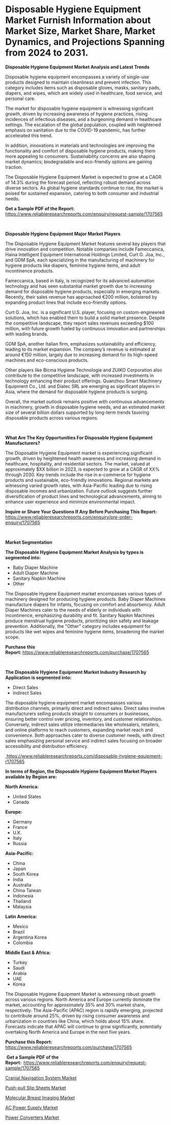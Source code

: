 <p><h1>Disposable Hygiene Equipment Market Furnish Information about Market Size, Market Share, Market Dynamics, and Projections Spanning from 2024 to 2031.</h1></p><p><strong>Disposable Hygiene Equipment Market Analysis and Latest Trends</strong></p>
<p><p>Disposable hygiene equipment encompasses a variety of single-use products designed to maintain cleanliness and prevent infection. This category includes items such as disposable gloves, masks, sanitary pads, diapers, and wipes, which are widely used in healthcare, food service, and personal care. </p><p>The market for disposable hygiene equipment is witnessing significant growth, driven by increasing awareness of hygiene practices, rising incidences of infectious diseases, and a burgeoning demand in healthcare settings. The escalation of the global population, coupled with heightened emphasis on sanitation due to the COVID-19 pandemic, has further accelerated this trend. </p><p>In addition, innovations in materials and technologies are improving the functionality and comfort of disposable hygiene products, making them more appealing to consumers. Sustainability concerns are also shaping market dynamics; biodegradable and eco-friendly options are gaining traction. </p><p>The Disposable Hygiene Equipment Market is expected to grow at a CAGR of 14.3% during the forecast period, reflecting robust demand across diverse sectors. As global hygiene standards continue to rise, the market is poised for sustained expansion, catering to both consumer and industrial needs.</p></p>
<p><strong>Get a Sample PDF of the Report:&nbsp;</strong> <a href="https://www.reliableresearchreports.com/enquiry/request-sample/1707565?utm_campaign=28&utm_medium=2&utm_source=Github&utm_content=ia&utm_term=07102024&utm_id=disposable-hygiene-equipment">https://www.reliableresearchreports.com/enquiry/request-sample/1707565</a></p>
<p>&nbsp;</p>
<p><strong>Disposable Hygiene Equipment Major Market Players</strong></p>
<p><p>The Disposable Hygiene Equipment Market features several key players that drive innovation and competition. Notable companies include Fameccanica, Haina Intelligent Equipment International Holdings Limited, Curt G. Joa, Inc., and GDM SpA, each specializing in the manufacturing of machinery for hygiene products like diapers, feminine hygiene items, and adult incontinence products.</p><p>Fameccanica, based in Italy, is recognized for its advanced automation technology and has seen substantial market growth due to increasing demand for disposable hygiene products, especially in emerging markets. Recently, their sales revenue has approached €200 million, bolstered by expanding product lines that include eco-friendly options.</p><p>Curt G. Joa, Inc. is a significant U.S. player, focusing on custom-engineered solutions, which has enabled them to build a solid market presence. Despite the competitive landscape, they report sales revenues exceeding $100 million, with future growth fueled by continuous innovation and partnerships with leading brands.</p><p>GDM SpA, another Italian firm, emphasizes sustainability and efficiency, leading to its market expansion. The company’s revenue is estimated at around €150 million, largely due to increasing demand for its high-speed machines and eco-conscious products.</p><p>Other players like Bicma Hygiene Technologie and ZUIKO Corporation also contribute to the competitive landscape, with increased investments in technology enhancing their product offerings. Quanzhou Smart Machinery Equipment Co., Ltd. and Diatec SRL are emerging as significant players in Asia, where the demand for disposable hygiene products is surging. </p><p>Overall, the market outlook remains positive with continuous advancements in machinery, growth in disposable hygiene needs, and an estimated market size of several billion dollars supported by long-term trends favoring disposable products across various regions.</p></p>
<p>&nbsp;</p>
<p><strong>What Are The Key Opportunities For Disposable Hygiene Equipment Manufacturers?</strong></p>
<p><p>The Disposable Hygiene Equipment market is experiencing significant growth, driven by heightened health awareness and increasing demand in healthcare, hospitality, and residential sectors. The market, valued at approximately $XX billion in 2023, is expected to grow at a CAGR of XX% through 2030. Key trends include the rise in e-commerce for hygiene products and sustainable, eco-friendly innovations. Regional markets are witnessing varied growth rates, with Asia-Pacific leading due to rising disposable incomes and urbanization. Future outlook suggests further diversification of product lines and technological advancements, aiming to enhance user experience and minimize environmental impact.</p></p>
<p><strong>Inquire or Share Your Questions If Any Before Purchasing This Report:</strong> <a href="https://www.reliableresearchreports.com/enquiry/pre-order-enquiry/1707565?utm_campaign=28&utm_medium=2&utm_source=Github&utm_content=ia&utm_term=07102024&utm_id=disposable-hygiene-equipment">https://www.reliableresearchreports.com/enquiry/pre-order-enquiry/1707565</a></p>
<p>&nbsp;</p>
<p><strong>Market Segmentation</strong></p>
<p><strong>The Disposable Hygiene Equipment Market Analysis by types is segmented into:</strong></p>
<p><ul><li>Baby Diaper Machine</li><li>Adult Diaper Machine</li><li>Sanitary Napkin Machine</li><li>Other</li></ul></p>
<p><p>The Disposable Hygiene Equipment market encompasses various types of machinery designed for producing hygiene products. Baby Diaper Machines manufacture diapers for infants, focusing on comfort and absorbency. Adult Diaper Machines cater to the needs of elderly or individuals with incontinence, emphasizing durability and fit. Sanitary Napkin Machines produce menstrual hygiene products, prioritizing skin safety and leakage prevention. Additionally, the "Other" category includes equipment for products like wet wipes and feminine hygiene items, broadening the market scope.</p></p>
<p><strong>Purchase this Report:&nbsp;</strong><a href="https://www.reliableresearchreports.com/purchase/1707565?utm_campaign=28&utm_medium=2&utm_source=Github&utm_content=ia&utm_term=07102024&utm_id=disposable-hygiene-equipment">https://www.reliableresearchreports.com/purchase/1707565</a></p>
<p>&nbsp;</p>
<p><strong>The Disposable Hygiene Equipment Market Industry Research by Application is segmented into:</strong></p>
<p><ul><li>Direct Sales</li><li>Indirect Sales</li></ul></p>
<p><p>The disposable hygiene equipment market encompasses various distribution channels, primarily direct and indirect sales. Direct sales involve manufacturers selling products straight to consumers or businesses, ensuring better control over pricing, inventory, and customer relationships. Conversely, indirect sales utilize intermediaries like wholesalers, retailers, and online platforms to reach customers, expanding market reach and convenience. Both approaches cater to diverse customer needs, with direct sales emphasizing personal service and indirect sales focusing on broader accessibility and distribution efficiency.</p></p>
<p><a href="https://www.reliableresearchreports.com/disposable-hygiene-equipment-r1707565?utm_campaign=28&utm_medium=2&utm_source=Github&utm_content=ia&utm_term=07102024&utm_id=disposable-hygiene-equipment">&nbsp;https://www.reliableresearchreports.com/disposable-hygiene-equipment-r1707565</a></p>
<p><strong>In terms of Region, the Disposable Hygiene Equipment Market Players available by Region are:</strong></p>
<p>
    <p> <strong> North America: </strong>
        <ul>
            <li>United States</li>
            <li>Canada</li>
        </ul>
        </p> 
    <p> <strong> Europe: </strong>
        <ul>
            <li>Germany</li>
            <li>France</li>
            <li>U.K.</li>
            <li>Italy</li>
            <li>Russia</li>
        </ul>
        </p> 
    <p> <strong> Asia-Pacific: </strong>
        <ul>
            <li>China</li>
            <li>Japan</li>
            <li>South Korea</li>
            <li>India</li>
            <li>Australia</li>
            <li>China Taiwan</li>
            <li>Indonesia</li>
            <li>Thailand</li>
            <li>Malaysia</li>
        </ul>
        </p> 
    <p> <strong> Latin America: </strong>
        <ul>
            <li>Mexico</li>
            <li>Brazil</li>
            <li>Argentina Korea</li>
            <li>Colombia</li>
        </ul>
        </p> 
    <p> <strong> Middle East & Africa: </strong>
        <ul>
            <li>Turkey</li>
            <li>Saudi</li>
            <li>Arabia</li>
            <li>UAE</li>
            <li>Korea</li>
        </ul>
    </p>
    </p>
<p><p>The Disposable Hygiene Equipment Market is witnessing robust growth across various regions. North America and Europe currently dominate the market, accounting for approximately 35% and 30% market share, respectively. The Asia-Pacific (APAC) region is rapidly emerging, projected to contribute around 25%, driven by rising consumer awareness and urbanization in countries like China, which holds about 15% share. Forecasts indicate that APAC will continue to grow significantly, potentially overtaking North America and Europe in the next five years.</p></p>
<p><strong>Purchase this Report: </strong><a href="https://www.reliableresearchreports.com/purchase/1707565?utm_campaign=28&utm_medium=2&utm_source=Github&utm_content=ia&utm_term=07102024&utm_id=disposable-hygiene-equipment">https://www.reliableresearchreports.com/purchase/1707565</a></p>
<p>&nbsp;<strong>Get a Sample PDF of the Report:&nbsp;&nbsp;</strong><a href="https://www.reliableresearchreports.com/enquiry/request-sample/1707565?utm_campaign=28&utm_medium=2&utm_source=Github&utm_content=ia&utm_term=07102024&utm_id=disposable-hygiene-equipment">https://www.reliableresearchreports.com/enquiry/request-sample/1707565</a></p>
<p><strong></strong></p>
<p><p><a href="https://www.linkedin.com/pulse/insights-cranial-navigation-system-industry-market-financial-mwr0e?utm_campaign=28&utm_medium=2&utm_source=Github&utm_content=ia&utm_term=07102024&utm_id=disposable-hygiene-equipment">Cranial Navigation System Market</a></p><p><a href="https://github.com/SamiaChowdhury801/Market-Research-Report-List-1/blob/main/push-pull-slip-sheets-market.md?utm_campaign=28&utm_medium=2&utm_source=Github&utm_content=ia&utm_term=07102024&utm_id=disposable-hygiene-equipment">Push-pull Slip Sheets Market</a></p><p><a href="https://www.linkedin.com/pulse/pioneering-growth-analyzing-global-molecular-breast-imaging-x6bue?utm_campaign=28&utm_medium=2&utm_source=Github&utm_content=ia&utm_term=07102024&utm_id=disposable-hygiene-equipment">Molecular Breast Imaging Market</a></p><p><a href="https://issuu.com/reportprime-2/docs/ac-power-supply-market-size-2030.pp_779a834e2f2479?utm_campaign=28&utm_medium=2&utm_source=Github&utm_content=ia&utm_term=07102024&utm_id=disposable-hygiene-equipment">AC Power Supply Market</a></p><p><a href="https://issuu.com/reportprime-2/docs/power-converters-market-size-2030.p_ba08a2dc56d64e?utm_campaign=28&utm_medium=2&utm_source=Github&utm_content=ia&utm_term=07102024&utm_id=disposable-hygiene-equipment">Power Converters Market</a></p></p>